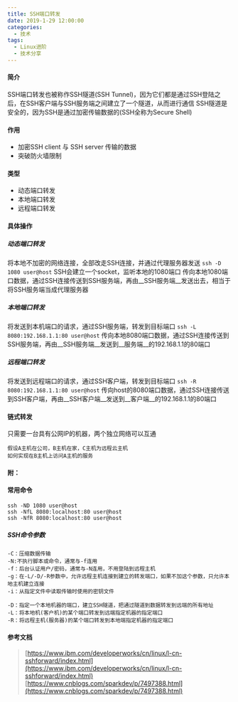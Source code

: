```yaml
---
title: SSH端口转发
date: 2019-1-29 12:00:00
categories: 
  - 技术
tags: 
  - Linux进阶
  - 技术分享
---
```


#### 简介
SSH端口转发也被称作SSH隧道(SSH Tunnel)，因为它们都是通过SSH登陆之后，在SSH客户端与SSH服务端之间建立了一个隧道，从而进行通信
SSH隧道是安全的，因为SSH是通过加密传输数据的(SSH全称为Secure Shell)

#### 作用
* 加密SSH client 与 SSH server 传输的数据
* 突破防火墙限制

#### 类型
* 动态端口转发
* 本地端口转发
* 远程端口转发

#### 具体操作
##### 动态端口转发
将本地不加密的网络连接，全部改走SSH连接，并通过代理服务器发送
`ssh -D 1080 user@host`
SSH会建立一个socket，监听本地的1080端口
传向本地1080端口数据，通过SSH连接传送到SSH服务端，再由__SSH服务端__发送出去，相当于将SSH服务端当成代理服务器
##### 本地端口转发
将发送到本机端口的请求，通过SSH服务端，转发到目标端口
`ssh -L 8080:192.168.1.1:80 user@host`
传向本地8080端口数据，通过SSH连接传送到SSH服务端，再由__SSH服务端__发送到__服务端__的192.168.1.1的80端口
##### 远程端口转发
将发送到远程端口的请求，通过SSH客户端，转发到目标端口
`ssh -R 8080:192.168.1.1:80 user@host`
传向host的8080端口数据，通过SSH连接传送到SSH客户端，再由__SSH客户端__发送到__客户端__的192.168.1.1的80端口

#### 链式转发
只需要一台具有公网IP的机器，两个独立网络可以互通

```
假设A主机在公司，B主机在家，C主机为远程云主机
如何实现在B主机上访问A主机的服务
```

#### 附：
#### 常用命令
```plain
ssh -ND 1080 user@host
ssh -NfL 8080:localhost:80 user@host
ssh -NfR 8080:localhost:80 user@host
```
##### SSH命令参数
```plain
-C：压缩数据传输
-N:不执行脚本或命令，通常与-f连用
-f：后台认证用户/密码，通常与-N连用，不用登陆到远程主机
-g：在-L/-D/-R参数中，允许远程主机连接到建立的转发端口，如果不加这个参数，只允许本地主机建立连接
-i：从指定文件中读取传输时使用的密钥文件

-D：指定一个本地机器的端口，建立SSH隧道，把通过隧道到数据转发到远端的所有地址
-L：将本地机(客户机)的某个端口转发到远端指定机器的指定端口
-R：将远程主机(服务器)的某个端口转发到本地端指定机器的指定端口
```



#### 参考文档
> [https://www.ibm.com/developerworks/cn/linux/l-cn-sshforward/index.html](https://www.ibm.com/developerworks/cn/linux/l-cn-sshforward/index.html)
> [https://www.cnblogs.com/sparkdev/p/7497388.html](https://www.cnblogs.com/sparkdev/p/7497388.html)

